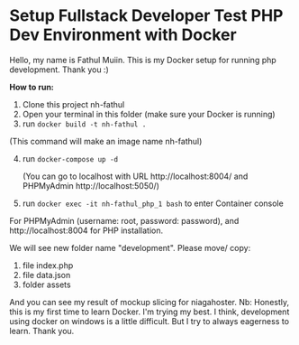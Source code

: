 # Setup Fullstack Developer Test PHP Dev Environment with Docker
Hello, my name is Fathul Muiin. This is my Docker setup for running php development. Thank you :)

**How to run:**

1.  Clone this project nh-fathul
2.  Open your terminal in this folder (make sure your Docker is running)
3.  run ```docker build -t nh-fathul .```
   
   (This command will make an image name nh-fathul)
   
4.  run ```docker-compose up -d```

    (You can go to localhost with URL http://localhost:8004/ and PHPMyAdmin http://localhost:5050/)

5.  run ```docker exec -it nh-fathul_php_1 bash``` to enter Container console

For PHPMyAdmin (username: root, password: password), and http://localhost:8004 for PHP installation.

We will see new folder name "development". 
Please move/ copy:
1. file index.php
2. file data.json
3. folder assets

And you can see my result of mockup slicing for niagahoster. Nb: Honestly, this is my first time to learn Docker. I'm trying my best. I think, development using docker on windows is a little difficult. But I try to always eagerness to learn. Thank you.